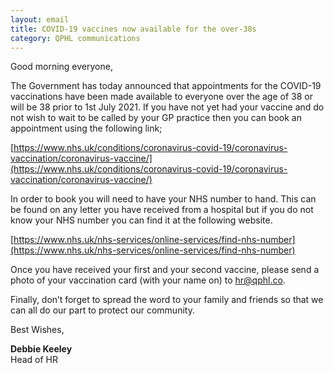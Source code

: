 ```yaml
---
layout: email
title: COVID-19 vaccines now available for the over-38s
category: QPHL communications
---
```


Good morning everyone,

The Government has today announced that appointments for the COVID-19 vaccinations have been made available to everyone over the age of 38 or will be 38 prior to 1st July 2021. If you have not yet had your vaccine and do not wish to wait to be called by your GP practice then you can book an appointment using the following link;

​[https://www.nhs.uk/conditions/coronavirus-covid-19/coronavirus-vaccination/coronavirus-vaccine/](https://www.nhs.uk/conditions/coronavirus-covid-19/coronavirus-vaccination/coronavirus-vaccine/)

In order to book you will need to have your NHS number to hand. This can be found on any letter you have received from a hospital but if you do not know your NHS number you can find it at the following website.

[https://www.nhs.uk/nhs-services/online-services/find-nhs-number](https://www.nhs.uk/nhs-services/online-services/find-nhs-number)

Once you have received your first and your second vaccine, please send a photo of your vaccination card (with your name on) to [hr@qphl.co](mailto:hr@qphl.co).

Finally, don’t forget to spread the word to your family and friends so that we can all do our part to protect our community.

Best Wishes,

**Debbie Keeley**<br>
Head of HR